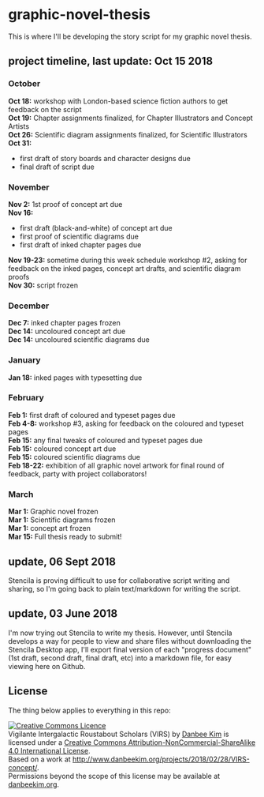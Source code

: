 # graphic-novel-thesis
This is where I'll be developing the story script for my graphic novel thesis. 

## project timeline, last update: Oct 15 2018
### October
**Oct 18:** workshop with London-based science fiction authors to get feedback on the script  
**Oct 19:** Chapter assignments finalized, for Chapter Illustrators and Concept Artists  
**Oct 26:** Scientific diagram assignments finalized, for Scientific Illustrators
**Oct 31:** 
* first draft of story boards and character designs due  
* final draft of script due  

### November 
**Nov 2:** 1st proof of concept art due  
**Nov 16:** 
* first draft (black-and-white) of concept art due  
* first proof of scientific diagrams due  
* first draft of inked chapter pages due  

**Nov 19-23:** sometime during this week schedule workshop #2, asking for feedback on the inked pages, concept art drafts, and scientific diagram proofs  
**Nov 30:** script frozen  

### December
**Dec 7:** inked chapter pages frozen  
**Dec 14:** uncoloured concept art due  
**Dec 14:** uncoloured scientific diagrams due  

### January
**Jan 18:** inked pages with typesetting due  

### February
**Feb 1:** first draft of coloured and typeset pages due  
**Feb 4-8:** workshop #3, asking for feedback on the coloured and typeset pages  
**Feb 15:** any final tweaks of coloured and typeset pages due  
**Feb 15:** coloured concept art due  
**Feb 15:** coloured scientific diagrams due  
**Feb 18-22:** exhibition of all graphic novel artwork for final round of feedback, party with project collaborators!  

### March
**Mar 1:** Graphic novel frozen  
**Mar 1:** Scientific diagrams frozen  
**Mar 1:** concept art frozen  
**Mar 15:** Full thesis ready to submit!   

## update, 06 Sept 2018
Stencila is proving difficult to use for collaborative script writing and sharing, so I'm going back to plain text/markdown for writing the script. 

## update, 03 June 2018
I'm now trying out Stencila to write my thesis. However, until Stencila develops a way for people to view and share files without downloading the Stencila Desktop app, I'll export final version of each "progress document" (1st draft, second draft, final draft, etc) into a markdown file, for easy viewing here on Github. 

## License
The thing below applies to everything in this repo: 

<a rel="license" href="http://creativecommons.org/licenses/by-nc-sa/4.0/"><img alt="Creative Commons Licence" style="border-width:0" src="https://i.creativecommons.org/l/by-nc-sa/4.0/88x31.png" /></a><br /><span xmlns:dct="http://purl.org/dc/terms/" property="dct:title">Vigilante Intergalactic Roustabout Scholars (VIRS)</span> by <a xmlns:cc="http://creativecommons.org/ns#" href="danbeekim.org" property="cc:attributionName" rel="cc:attributionURL">Danbee Kim</a> is licensed under a <a rel="license" href="http://creativecommons.org/licenses/by-nc-sa/4.0/">Creative Commons Attribution-NonCommercial-ShareAlike 4.0 International License</a>.<br />Based on a work at <a xmlns:dct="http://purl.org/dc/terms/" href="http://www.danbeekim.org/projects/2018/02/28/VIRS-concept/" rel="dct:source">http://www.danbeekim.org/projects/2018/02/28/VIRS-concept/</a>.<br />Permissions beyond the scope of this license may be available at <a xmlns:cc="http://creativecommons.org/ns#" href="danbeekim.org" rel="cc:morePermissions">danbeekim.org</a>.
